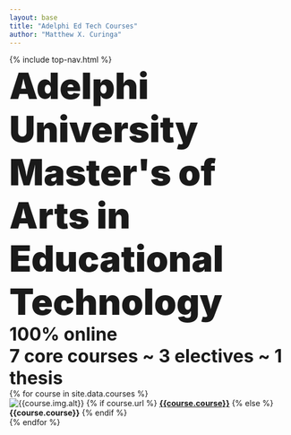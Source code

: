 ```yaml
---
layout: base
title: "Adelphi Ed Tech Courses"
author: "Matthew X. Curinga"
---
```

<style>
.IndexHeader{
    background-image: url('img/purple-pink.svg');
    background-size: cover;
    /* padding: 100px 0px; */
}
.TitleText {
    font-size: 64px;
    font-weight: 900;
}
.nav-link {
    font-weight: bold;
    color: white;
}
</style>

<div class="IndexHeader">
    {% include top-nav.html %}
    <div class="TitleText d-block text-center mx-auto text-light" style="max-width: 800px;">
        Adelphi University Master's of Arts in Educational Technology
    </div>
    <div class="d-block text-center mx-auto text-light pb-2" style="max-width: 800px; font-size: 32px">
        <strong>100% online</strong><br>
        <strong>7 core courses ~ 3 electives ~ 1 thesis</strong>
    </div>
</div>

<div class="row mx-4">
{% for course in site.data.courses %}
    <div class="col-md-2 rounded p-0 m-4 shadow">
        <img class="rounded-top d-block img-fluid" src="img/{{course.img.src}}" alt="{{course.img.alt}}">
        {% if course.url %}
            <strong class="d-block text-center py-1"><a class="link-underline link-underline-opacity-0" href="{{course.url}}">{{course.course}}</a></strong>
        {% else %}
            <strong class="d-block text-center py-1">{{course.course}}</strong>
        {% endif %}
    </div>
{% endfor %}
</div>

